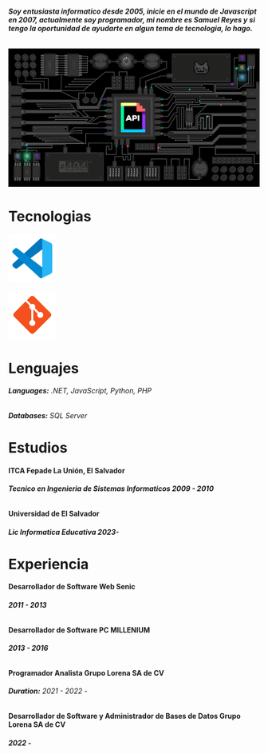 ###### **Soy entusiasta informatico desde 2005, inicie en el mundo de Javascript en 2007, actualmente soy programador, mi nombre es Samuel Reyes y si tengo la  oportunidad de ayudarte en algun tema de tecnologia, lo hago.**

![Samuel Reyes](https://github.com/samuelreyesiglesias/dev.gifs/blob/main/tech.api.gif.gif?raw=true)


# Tecnologias
![Samuel Reyes](https://github.com/samuelreyesiglesias/dev.gifs/blob/main/tech.vscode.svg?raw=true)

![Samuel Reyes](https://github.com/samuelreyesiglesias/dev.gifs/blob/main/tech.git.svg?raw=true)

 

# Lenguajes
###### **Languages:** .NET, JavaScript, Python, PHP
###### **Databases:** SQL Server

# Estudios
#### **ITCA Fepade La Unión, El Salvador** 
######  **Tecnico en Ingenieria de Sistemas Informaticos 2009 - 2010**

#### **Universidad de El Salvador** 
######  **Lic Informatica Educativa 2023-**

# Experiencia
#### **Desarrollador de Software Web Senic**
######  **2011 - 2013**

#### **Desarrollador de Software PC MILLENIUM** 
###### **2013 - 2016**

#### **Programador Analista Grupo Lorena SA de CV**
######  **Duration:** 2021 - 2022 -

#### **Desarrollador de Software y Administrador de Bases de Datos Grupo Lorena SA de CV**
######  **2022 -**
